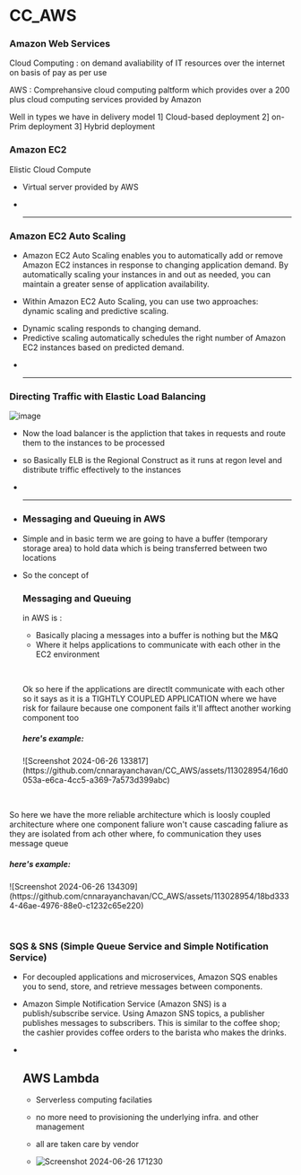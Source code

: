 # CC_AWS
### Amazon Web Services 

Cloud Computing : 
on demand avaliability of IT resources over the internet on basis of pay as per use 

AWS : 
Comprehansive cloud computing paltform which provides over a 200 plus cloud computing services provided by Amazon 

Well in types we have in delivery model 
1] Cloud-based deployment 
2] on-Prim deployment 
3] Hybrid deployment 

### Amazon EC2
Elistic Cloud Compute 
- Virtual server provided by AWS

- <br/> <hr/>

### Amazon EC2 Auto Scaling
- Amazon EC2 Auto Scaling enables you to automatically add or remove Amazon EC2 instances in response to changing application demand. By automatically scaling your instances in and out as needed, you can maintain a greater sense of application availability.

- Within Amazon EC2 Auto Scaling, you can use two approaches: dynamic scaling and predictive scaling.

* Dynamic scaling responds to changing demand. 
* Predictive scaling automatically schedules the right number of Amazon EC2 instances based on predicted demand.

- <br/> <hr/>

### Directing Traffic with Elastic Load Balancing

 
![image](https://github.com/cnnarayanchavan/CC_AWS/assets/113028954/5fb189ec-477b-4672-8381-cf7aac0b1b0f)



- Now the load balancer is the appliction that takes in requests and route them to the instances to be processed
- so Basically ELB is the Regional Construct as it runs at regon level and distribute triffic effectively to the instances

- <br/> <hr/>

- ### Messaging and Queuing in AWS
- Simple and in basic term we are going to have a buffer (temporary storage area) to hold data which is being transferred between two locations

- So the concept of <h3>Messaging and  Queuing</h3> in AWS is :
  * Basically placing a messages into a buffer is nothing but the M&Q
  * Where it helps applications to communicate with each other in the EC2 environment
 
  </br> </hr>

  Ok so here if the applications are directlt communicate with each other so it says as it is a TIGHTLY COUPLED APPLICATION
  where we have risk for failaure because one component fails it'll afftect another working component too
  <h5>here's example:</h5> 
  ![Screenshot 2024-06-26 133817](https://github.com/cnnarayanchavan/CC_AWS/assets/113028954/16d0053a-e6ca-4cc5-a369-7a573d399abc)




</br> </hr> 


  So here we have the more reliable architecture which is loosly coupled architecture where one component faliure won't cause cascading faliure as they are isolated from ach other 
  where, fo communication they uses message queue 
  <h5>here's example:</h5> 
  ![Screenshot 2024-06-26 134309](https://github.com/cnnarayanchavan/CC_AWS/assets/113028954/18bd3334-46ae-4976-88e0-c1232c65e220)

  
</br> </hr> 

### SQS & SNS (Simple Queue Service and Simple Notification Service)
* For decoupled applications and microservices, Amazon SQS enables you to send, store, and retrieve messages between components.

* Amazon Simple Notification Service (Amazon SNS) is a publish/subscribe service. Using Amazon SNS topics, a publisher publishes messages to subscribers. This is similar to the coffee shop; the cashier provides coffee orders to the barista who makes the drinks.

* </br> </hr>
  ## AWS Lambda
  * Serverless computing facilaties
  * no more need to provisioning the underlying infra. and other management
  * all are taken care by vendor
 
  * ![Screenshot 2024-06-26 171230](https://github.com/cnnarayanchavan/CC_AWS/assets/113028954/29f5dd46-61e9-42af-8e36-b4281c5790f6)




